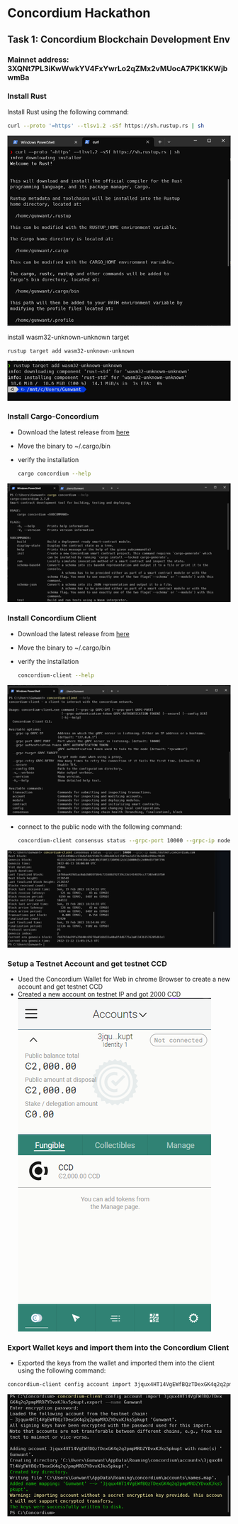# Concordium Hackathon 

## Task 1: Concordium Blockchain Development Env

### Mainnet address: 3XQNt7PL3iKwWwkYV4FxYwrLo2qZMx2vMUocA7PK1KKWjbwmBa

### Install Rust
Install Rust using the following command:

```bash
curl --proto '=https' --tlsv1.2 -sSf https://sh.rustup.rs | sh
```
![](/img/gc1.png)

install wasm32-unknown-unknown target

```bash
rustup target add wasm32-unknown-unknown
```
![](/img/gc4.png)


### Install Cargo-Concordium

- Download the latest release from [here](https://developer.concordium.software/en/mainnet/net/installation/downloads-testnet.html#cargo-concordium-testnet)

- Move the binary to ~/.cargo/bin

- verify the installation
    
    ```bash
    cargo concordium --help
    ```
![](/img/gc2.png)





### Install Concordium Client

- Download the latest release from [here](https://developer.concordium.software/en/mainnet/net/installation/downloads-testnet.html#concordium-node-and-client-download-testnet)
    
- Move the binary to ~/.cargo/bin
    
-  verify the installation
    
    ```bash
    concordium-client --help
    ```

![](/img/gc3.png)

- connect to the public node with the following command:
        
    ```bash
    concordium-client consensus status --grpc-port 10000 --grpc-ip node.testnet.concordium.com
    ```
![](/img/gc5.png)

### Setup a Testnet Account and get testnet CCD

- Used the Concordium Wallet for Web in chrome Browser to create a new account and get testnet CCD
- Created a new account on testnet IP and got 2000 CCD
![](/img/gc6.png)


### Export Wallet keys and import them into the Concordium Client

- Exported the keys from the wallet and imported them into the client using the following command:

```bash
concordium-client config account import 3jqux4HT14VgEWfBQzTDexGK4q2q2pmpMRDZYDvxKJks5pkupt.export --name Gunwant
```
![](/img/gc7.png)
